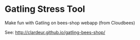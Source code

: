 Gatling Stress Tool
==============

Make fun with Gatling on bees-shop webapp (from Cloudbees)

See: http://clardeur.github.io/gatling-bees-shop/

